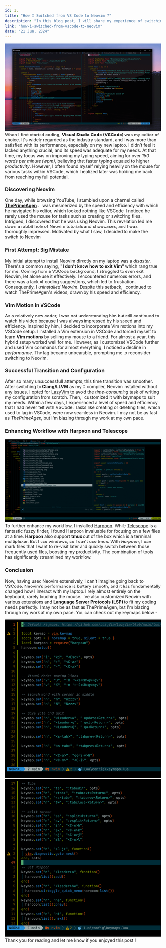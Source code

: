 ```yaml
---
id: 1,
title: "How I Switched from VS Code to Neovim ?"
description: "In this blog post, I will share my experience of switching from VSCode to Neovim."
link: "how-i-switched-from-vscode-to-neovim"
date: "21 Jun, 2024"
---
```


![Neovim Setup](https://raw.githubusercontent.com/akhil683/Whose_Portfolio/main/src/assets/blogs/neovim.png)
When I first started coding, **Visual Studio Code (VSCode)** was my editor of choice. It's widely regarded as the industry standard, and I was
more than satisfied with its performance, especially on my new laptop.
I didn’t feel it lacked anything crucial, and its speed was adequate
for my needs. At that time, my focus was on improving my typing speed,
aiming for over _150 words per minute (wpm)_, believing that faster
typing equated to higher _productivity_. However, I often found myself
relying heavily on the mouse for various tasks within VSCode, which I
realized later was holding me back from reaching my full potential.

### Discovering Neovim

One day, while browsing YouTube, I stumbled upon a channel called
**[ThePrimeAgen](https://www.youtube.com/@ThePrimeTime)**
. I was mesmerized by the speed and efficiency with which he navigated
his editor, which looked nothing like VSCode. I noticed he rarely used
the mouse for tasks such as creating or switching files. Intrigued, I
discovered that he was using Neovim. This revelation led me down a
rabbit hole of Neovim tutorials and showcases, and I was thoroughly
impressed. Motivated by what I saw, I decided to make the switch to
Neovim.

### First Attempt: Big Mistake

My initial attempt to install Neovim directly on my laptop was a
_disaster._ There's a common saying, **"I don't know how to exit Vim"**
which rang true for me. Coming from a VSCode background, I struggled
to even exit Neovim, let alone use it effectively. I encountered
numerous errors, and there was a lack of coding suggestions, which led
to frustration. Consequently, I _uninstalled Neovim_. Despite this
setback, I continued to watch ThePrimeAgen's videos, drawn by his
speed and efficiency.

### Vim Motion in VSCode

As a relatively new coder, I was not understanding him but still
continued to watch his video because I was always impressed by his
speed and efficiency. Inspired by him, I decided to incorporate Vim
motions into my VSCode setup. I installed a Vim extension in VSCode
and forced myself to learn **Vim motions** by selling my mouse to a
friend. For almost a year, this hybrid setup worked well for me.
However, as I customized VSCode further and used Vim commands for
almost everything, I noticed a decline in _performance_. The lag became
unbearable, prompting me to reconsider switching to Neovim.

### Successful Transition and Configuration

After so many unsuccessfull attempts, this time transition was
smoother. After switching to **Clang/LLVM** as my C compiler, Neovim
installed without any issues. I opted for
[LazyVim](https://www.lazyvim.github.io)
to avoid the _time-consuming_ task of writing my configuration from
scratch. Then, I customized it with keymaps to suit my needs. Within a
few days, I experienced a level of speed and efficiency that I had
never felt with VSCode. Tasks like creating or deleting files, which
used to lag in VSCode, were now seamless in Neovim. I may not be as
fast as _ThePrimeAgen_, but I'm blazing through my work at my own pace.

### Enhancing Workflow with Harpoon and Telescope

![Telescope View](https://raw.githubusercontent.com/akhil683/Whose_Portfolio/main/src/assets/blogs/telescope.png)
To further enhance my workflow, I installed [Harpoon](https://www.github.com/primeagen/harpoon). While
[Telescope](https://github.com) is a fantastic fuzzy finder, I found Harpoon invaluable for focusing
on a few files at a time. **Harpoon** also support **tmux** out of the box
which is a terminal multiplexer. But I use windows, so I can't use
tmux. With _Harpoon_, I can mark files that I want to re-visit later and
quickly switch between those frequently used files, boosting my
productivity. The combination of tools has significantly streamlined
my workflow.

### Conclusion

Now, having used Neovim extensively, I can't imagine going back to
VSCode. Neovim's performance is buttery smooth, and it has
fundamentally changed how I interact with my laptop. I rely almost
entirely on the keyboard, rarely touching the mouse. I've also
customized Neovim with various extensions and **Language Server
Protocols (LSP)** to fit my coding needs perfectly. I may not be as fast
as ThePrimeAgen, but I'm blazing through my work at my own pace. You
can check out my keymaps below -

![Keymap Image 1](https://raw.githubusercontent.com/akhil683/Whose_Portfolio/main/src/assets/blogs/keymap1.png)
![Keymap Image 2](https://raw.githubusercontent.com/akhil683/Whose_Portfolio/main/src/assets/blogs/keymap2.png)
Thank you for reading and let me know if you enjoyed this post !
